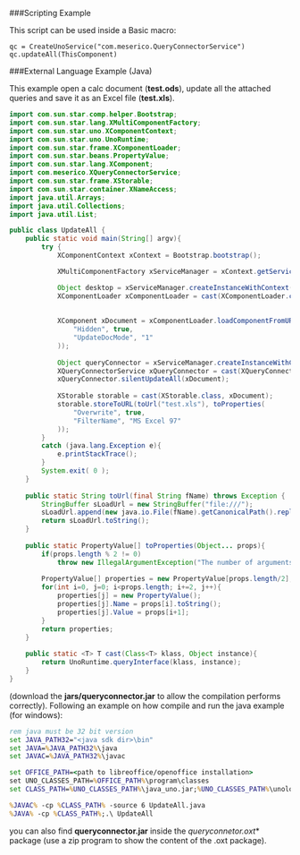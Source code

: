 ###Scripting Example

This script can be used inside a Basic macro:

```vbnet
qc = CreateUnoService("com.meserico.QueryConnectorService")
qc.updateAll(ThisComponent)
```

###External Language Example (Java)

This example open a calc document (**test.ods**), update all the attached queries and save it as an Excel file (**test.xls**).

```java
import com.sun.star.comp.helper.Bootstrap;
import com.sun.star.lang.XMultiComponentFactory;
import com.sun.star.uno.XComponentContext;
import com.sun.star.uno.UnoRuntime;
import com.sun.star.frame.XComponentLoader;
import com.sun.star.beans.PropertyValue;
import com.sun.star.lang.XComponent;
import com.meserico.XQueryConnectorService;
import com.sun.star.frame.XStorable;
import com.sun.star.container.XNameAccess;
import java.util.Arrays;
import java.util.Collections;
import java.util.List;

public class UpdateAll {
	public static void main(String[] argv){
		try {
            XComponentContext xContext = Bootstrap.bootstrap();

            XMultiComponentFactory xServiceManager = xContext.getServiceManager();

			Object desktop = xServiceManager.createInstanceWithContext("com.sun.star.frame.Desktop", xContext);
            XComponentLoader xComponentLoader = cast(XComponentLoader.class, desktop );
			
			
            XComponent xDocument = xComponentLoader.loadComponentFromURL(toUrl("test.ods"), "_blank", 0, toProperties(
				"Hidden", true,
				"UpdateDocMode", "1"
			));
			
			Object queryConnector = xServiceManager.createInstanceWithContext("com.meserico.QueryConnectorService", xContext );
			XQueryConnectorService xQueryConnector = cast(XQueryConnectorService.class, queryConnector);
			xQueryConnector.silentUpdateAll(xDocument);
			
			XStorable storable = cast(XStorable.class, xDocument);
			storable.storeToURL(toUrl("test.xls"), toProperties(
				"Overwrite", true,
				"FilterName", "MS Excel 97"
			));
        }
        catch (java.lang.Exception e){
            e.printStackTrace();
        }
        System.exit( 0 );
	}
	
	public static String toUrl(final String fName) throws Exception {
		StringBuffer sLoadUrl = new StringBuffer("file:///");
		sLoadUrl.append(new java.io.File(fName).getCanonicalPath().replace('\\', '/').replace("#", "%23"));
		return sLoadUrl.toString();
	}
	
	public static PropertyValue[] toProperties(Object... props){
		if(props.length % 2 != 0)
			throw new IllegalArgumentException("The number of arguments must be even.");
		
		PropertyValue[] properties = new PropertyValue[props.length/2];
		for(int i=0, j=0; i<props.length; i+=2, j++){
			properties[j] = new PropertyValue();
			properties[j].Name = props[i].toString();
			properties[j].Value = props[i+1];
		}
		return properties;
	}
	
	public static <T> T cast(Class<T> klass, Object instance){
		return UnoRuntime.queryInterface(klass, instance);
	} 
}
```
(download the **jars/queryconnector.jar** to allow the compilation performs correctly).
Following an example on how compile and run the java example (for windows):

```bat
rem java must be 32 bit version
set JAVA_PATH32="<java sdk dir>\bin"
set JAVA=%JAVA_PATH32%\java
set JAVAC=%JAVA_PATH32%\javac

set OFFICE_PATH=<path to libreoffice/openoffice installation>
set UNO_CLASSES_PATH=%OFFICE_PATH%\program\classes
set CLASS_PATH=%UNO_CLASSES_PATH%\java_uno.jar;%UNO_CLASSES_PATH%\unoloader.jar;%UNO_CLASSES_PATH%\unoil.jar;%UNO_CLASSES_PATH%\juh.jar;<path to the queryconnector.jar>

%JAVAC% -cp %CLASS_PATH% -source 6 UpdateAll.java
%JAVA% -cp %CLASS_PATH%;.\ UpdateAll
```
you can also find **queryconnector.jar** inside the **queryconnetor*.oxt** package (use a zip program to show the content of the .oxt package).

